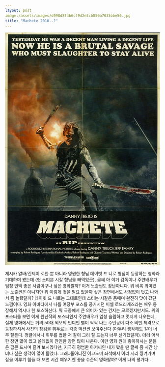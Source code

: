 ```yaml
---
layout: post
image:/assets/images/d998d8f4b6cf9d2e3cb850a7035bbe50.jpg
title: "Machete 2010..?"
---
```


![image](/assets/images/d998d8f4b6cf9d2e3cb850a7035bbe50.jpg)


제시카 알바/린제이 로한 뿐 아니라 영원한 형님 데이빗 드 니로 형님이 등장하는 영화라 기대하며 봤는데 (헛 스티븐 시갈 형님을 빼먹었군), 글쎄 아 이거 감독이나 주연배우가 엄청 인맥 좋은 사람이구나 싶은 영화랄까? 이거 노출씬도 장난아니다. 뭐 비록 의미있는 노출씬은 아니지만 뭐 이렇게 벗을 필요 있을까 싶은 장면에서도 사정없이 벗고 나와서 좀 놀랐달까? 
데이빗 드 니로는 그대로인데 스티븐 시갈은 몸매며 완전히 맛이 갔단 느낌이다. 영화 아바타에서 나름 여장부 포스를 풍기시던 미쉘 로드리게즈라는 배우 등장해서 역시나 한 포스하신다. 뭐 극중에서 큰 의미가 있는 건지는 모르겠지만서도.
위의 포스터를 보면 이게 원년작의 포스터인지 주연배우가 엄청 슬림하고 멋지게 나오는데, 실제 영화에서는 거의 50대 외모의 인디언 삘이 팍팍 나는 주인공이 다소 비만 체격으로 등장하셔서 사진의 장검을 휘두르는 각종 액션씬 보여주신다 (아무리 생각해도 칼이 너무 잘든다. 정글에서나 휘두를 법한 저 칼이 그리 잘 드는지 너무 신기했달까). 더러 어색한 장면 많이 있고 쓸데없이 잔인한 장면 많이 나온다. 이런 영화 원래 좋아하시는 분들은 팝콘 드시며 즐겨 보시겠다만, 지극히 평범한 아저씨인 내가 봤을 땐 글쎄 좀 시간 낭비다 싶은 생각이 많이 들었다.
그래..좁아터진 이코노미 좌석에서 이리 저리 낑겨가며 잠을 이루기 힘들 때 보면 시간 떼우기엔 좋을 수준의 영화랄까? 이게 나의 평가다..


